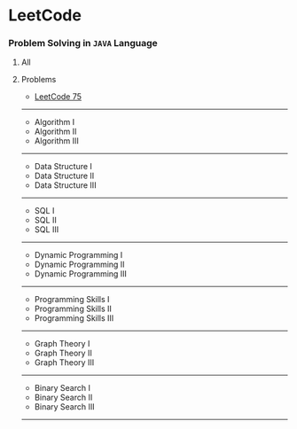 # LeetCode

### Problem Solving in ```JAVA``` Language


1. All
2. Problems

   - [LeetCode 75](https://github.com/Ajay-Dhangar/LeetCode/tree/main/Problems/LeetCode%2075)
   ________________
   
   - Algorithm I
   - Algorithm II
   - Algorithm III 
   _________________
   
   - Data Structure I
   - Data Structure II
   - Data Structure III
   
   ________________
   
   - SQL I
   - SQL II
   - SQL III
   
   _________________
   
   - Dynamic Programming I
   - Dynamic Programming II
   - Dynamic Programming III
   
   __________________
   
   - Programming Skills I
   - Programming Skills II
   - Programming Skills III
   
   ____________________
   
   - Graph Theory I
   - Graph Theory II
   - Graph Theory III
   
   ____________________
   
   - Binary Search I
   - Binary Search II
   - Binary Search III
   
   ____________________
